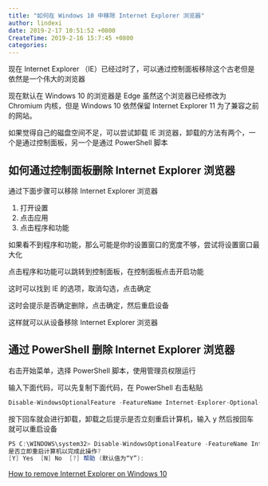 ```yaml
---
title: "如何在 Windows 10 中移除 Internet Explorer 浏览器"
author: lindexi
date: 2019-2-17 10:51:52 +0800
CreateTime: 2019-2-16 15:7:45 +0800
categories: 
---
```


现在 Internet Explorer （IE）已经过时了，可以通过控制面板移除这个古老但是依然是一个伟大的浏览器

<!--more-->


<!-- csdn -->

现在默认在 Windows 10 的浏览器是 Edge 虽然这个浏览器已经修改为 Chromium 内核，但是 Windows 10 依然保留 Internet Explorer 11 为了兼容之前的网站。

如果觉得自己的磁盘空间不足，可以尝试卸载 IE 浏览器，卸载的方法有两个，一个是通过控制面板，另一个是通过 PowerShell 脚本

## 如何通过控制面板删除 Internet Explorer 浏览器

通过下面步骤可以移除 Internet Explorer 浏览器

1. 打开设置
1. 点击应用
1. 点击程序和功能

<!-- ![](image/如何在 Windows 10 中移除 Internet Explorer 浏览器/如何在 Windows 10 中移除 Internet Explorer 浏览器0.png) -->

如果看不到程序和功能，那么可能是你的设置窗口的宽度不够，尝试将设置窗口最大化

点击程序和功能可以跳转到控制面板，在控制面板点击开启功能

<!-- ![](image/如何在 Windows 10 中移除 Internet Explorer 浏览器/如何在 Windows 10 中移除 Internet Explorer 浏览器1.png) -->

这时可以找到 IE 的选项，取消勾选，点击确定

这时会提示是否确定删除，点击确定，然后重启设备

这样就可以从设备移除 Internet Explorer 浏览器

## 通过 PowerShell 删除 Internet Explorer 浏览器

右击开始菜单，选择 PowerShell 脚本，使用管理员权限运行

输入下面代码，可以先复制下面代码，在 PowerShell 右击粘贴

```csharp
Disable-WindowsOptionalFeature -FeatureName Internet-Explorer-Optional-amd64 –Online
```

按下回车就会进行卸载，卸载之后提示是否立刻重启计算机，输入 y 然后按回车就可以重启设备

```csharp
PS C:\WINDOWS\system32> Disable-WindowsOptionalFeature -FeatureName Internet-Explorer-Optional-amd64 -Online
是否立即重启计算机以完成此操作?
[Y] Yes  [N] No  [?] 帮助 (默认值为“Y”):
```

[How to remove Internet Explorer on Windows 10](https://www.windowscentral.com/how-remove-internet-explorer-11-windows-10?utm_source=wc_tw&utm_medium=tw_card&utm_content=46467&utm_campaign=social )

